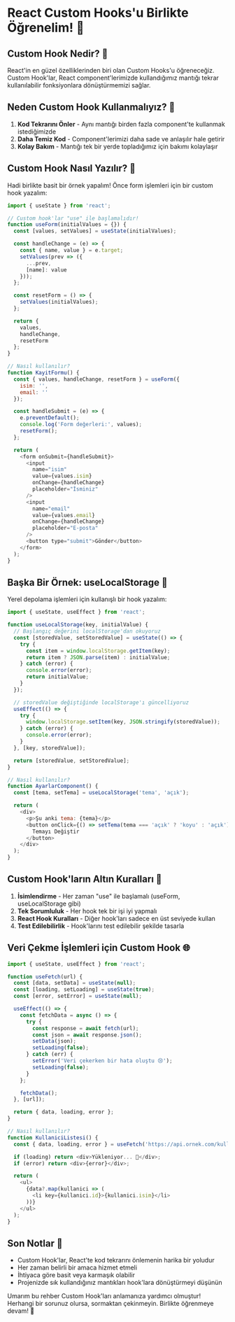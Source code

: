 # React Custom Hooks'u Birlikte Öğrenelim! 🎣

## Custom Hook Nedir? 🤔

React'in en güzel özelliklerinden biri olan Custom Hooks'u öğreneceğiz. Custom Hook'lar, React component'lerimizde kullandığımız mantığı tekrar kullanılabilir fonksiyonlara dönüştürmemizi sağlar.

## Neden Custom Hook Kullanmalıyız? 🎯

1. **Kod Tekrarını Önler** - Aynı mantığı birden fazla component'te kullanmak istediğimizde
2. **Daha Temiz Kod** - Component'lerimizi daha sade ve anlaşılır hale getirir
3. **Kolay Bakım** - Mantığı tek bir yerde topladığımız için bakımı kolaylaşır

## Custom Hook Nasıl Yazılır? 📝

Hadi birlikte basit bir örnek yapalım! Önce form işlemleri için bir custom hook yazalım:

```javascript
import { useState } from 'react';

// Custom hook'lar "use" ile başlamalıdır!
function useForm(initialValues = {}) {
  const [values, setValues] = useState(initialValues);

  const handleChange = (e) => {
    const { name, value } = e.target;
    setValues(prev => ({
      ...prev,
      [name]: value
    }));
  };

  const resetForm = () => {
    setValues(initialValues);
  };

  return {
    values,
    handleChange,
    resetForm
  };
}

// Nasıl kullanılır?
function KayitFormu() {
  const { values, handleChange, resetForm } = useForm({
    isim: '',
    email: ''
  });

  const handleSubmit = (e) => {
    e.preventDefault();
    console.log('Form değerleri:', values);
    resetForm();
  };

  return (
    <form onSubmit={handleSubmit}>
      <input
        name="isim"
        value={values.isim}
        onChange={handleChange}
        placeholder="İsminiz"
      />
      <input
        name="email"
        value={values.email}
        onChange={handleChange}
        placeholder="E-posta"
      />
      <button type="submit">Gönder</button>
    </form>
  );
}
```

## Başka Bir Örnek: useLocalStorage 💾

Yerel depolama işlemleri için kullanışlı bir hook yazalım:

```javascript
import { useState, useEffect } from 'react';

function useLocalStorage(key, initialValue) {
  // Başlangıç değerini localStorage'dan okuyoruz
  const [storedValue, setStoredValue] = useState(() => {
    try {
      const item = window.localStorage.getItem(key);
      return item ? JSON.parse(item) : initialValue;
    } catch (error) {
      console.error(error);
      return initialValue;
    }
  });

  // storedValue değiştiğinde localStorage'ı güncelliyoruz
  useEffect(() => {
    try {
      window.localStorage.setItem(key, JSON.stringify(storedValue));
    } catch (error) {
      console.error(error);
    }
  }, [key, storedValue]);

  return [storedValue, setStoredValue];
}

// Nasıl kullanılır?
function AyarlarComponent() {
  const [tema, setTema] = useLocalStorage('tema', 'açık');

  return (
    <div>
      <p>Şu anki tema: {tema}</p>
      <button onClick={() => setTema(tema === 'açık' ? 'koyu' : 'açık')}>
        Temayı Değiştir
      </button>
    </div>
  );
}
```

## Custom Hook'ların Altın Kuralları 🌟

1. **İsimlendirme** - Her zaman "use" ile başlamalı (useForm, useLocalStorage gibi)
2. **Tek Sorumluluk** - Her hook tek bir işi iyi yapmalı
3. **React Hook Kuralları** - Diğer hook'ları sadece en üst seviyede kullan
4. **Test Edilebilirlik** - Hook'larını test edilebilir şekilde tasarla

## Veri Çekme İşlemleri için Custom Hook 🌐

```javascript
import { useState, useEffect } from 'react';

function useFetch(url) {
  const [data, setData] = useState(null);
  const [loading, setLoading] = useState(true);
  const [error, setError] = useState(null);

  useEffect(() => {
    const fetchData = async () => {
      try {
        const response = await fetch(url);
        const json = await response.json();
        setData(json);
        setLoading(false);
      } catch (err) {
        setError('Veri çekerken bir hata oluştu 😢');
        setLoading(false);
      }
    };

    fetchData();
  }, [url]);

  return { data, loading, error };
}

// Nasıl kullanılır?
function KullaniciListesi() {
  const { data, loading, error } = useFetch('https://api.ornek.com/kullanicilar');

  if (loading) return <div>Yükleniyor... 🔄</div>;
  if (error) return <div>{error}</div>;

  return (
    <ul>
      {data?.map(kullanici => (
        <li key={kullanici.id}>{kullanici.isim}</li>
      ))}
    </ul>
  );
}
```

## Son Notlar 📌

- Custom Hook'lar, React'te kod tekrarını önlemenin harika bir yoludur
- Her zaman belirli bir amaca hizmet etmeli
- İhtiyaca göre basit veya karmaşık olabilir
- Projenizde sık kullandığınız mantıkları hook'lara dönüştürmeyi düşünün

Umarım bu rehber Custom Hook'ları anlamanıza yardımcı olmuştur! Herhangi bir sorunuz olursa, sormaktan çekinmeyin. Birlikte öğrenmeye devam! 🚀